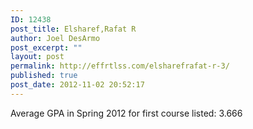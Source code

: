 ```yaml
---
ID: 12438
post_title: Elsharef,Rafat R
author: Joel DesArmo
post_excerpt: ""
layout: post
permalink: http://effrtlss.com/elsharefrafat-r-3/
published: true
post_date: 2012-11-02 20:52:17
---
```

<p>Average GPA in Spring 2012 for first course listed: 3.666</p>